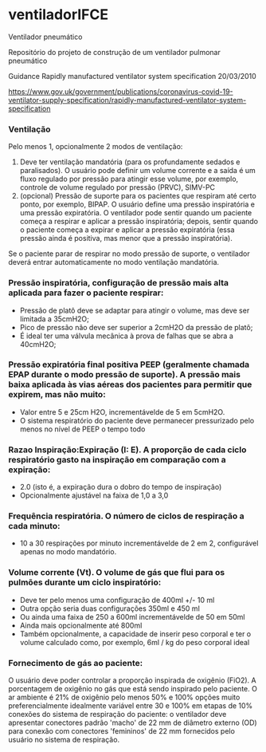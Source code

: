 # ventiladorIFCE
Ventilador pneumático

Repositório do projeto de construção de um ventilador pulmonar pneumático

Guidance
Rapidly manufactured ventilator system specification
20/03/2010

https://www.gov.uk/government/publications/coronavirus-covid-19-ventilator-supply-specification/rapidly-manufactured-ventilator-system-specification

### Ventilação
Pelo menos 1, opcionalmente 2 modos de ventilação:
1. Deve ter ventilação mandatória (para os profundamente sedados e paralisados). O usuário pode definir um volume corrente e a saída é um fluxo regulado por pressão para atingir esse volume, por exemplo, controle de volume regulado por pressão (PRVC), SIMV-PC
2. (opcional) Pressão de suporte para os pacientes que respiram até certo ponto, por exemplo, BIPAP. O usuário define uma pressão inspiratória e uma pressão expiratória. O ventilador pode sentir quando um paciente começa a respirar e aplicar a pressão inspiratória; depois, sentir quando o paciente começa a expirar e aplicar a pressão expiratória (essa pressão ainda é positiva, mas menor que a pressão inspiratória).

Se o paciente parar de respirar no modo pressão de suporte, o ventilador deverá entrar automaticamente no modo ventilação mandatória.

### Pressão inspiratória, configuração de pressão mais alta aplicada para fazer o paciente respirar:
* Pressão de platô deve se adaptar para atingir o volume, mas deve ser limitada a 35cmH2O;
* Pico de pressão não deve ser superior a 2cmH2O da pressão de platô;
* É ideal ter uma válvula mecânica à prova de falhas que se abra a 40cmH2O;

### Pressão expiratória final positiva PEEP (geralmente chamada EPAP durante o modo pressão  de suporte). A pressão mais baixa aplicada às vias aéreas dos pacientes para permitir que expirem, mas não muito:
* Valor entre 5 e 25cm H2O, incrementávelde de 5 em 5cmH2O.
* O sistema respiratório do paciente deve permanecer pressurizado pelo menos no nível de PEEP o tempo todo

### Razao Inspiração:Expiração (I: E). A proporção de cada ciclo respiratório gasto na inspiração em comparação com a expiração:
* 2.0 (isto é, a expiração dura o dobro do tempo de inspiração)
* Opcionalmente ajustável na faixa de 1,0 a 3,0

### Frequência respiratória. O número de ciclos de respiração a cada minuto:
* 10 a 30 respirações por minuto incrementávelde de 2 em 2,  configurável apenas no modo mandatório.

### Volume corrente (Vt). O volume de gás que flui para os pulmões durante um ciclo inspiratório:
* Deve ter pelo menos uma configuração de 400ml +/- 10 ml
* Outra opção seria  duas configurações 350ml e 450 ml
* Ou ainda uma faixa de 250 a 600ml incrementávelde de 50 em 50ml
* Ainda mais opcionalmente até 800ml
* Também opcionalmente, a capacidade de inserir peso corporal e ter o volume calculado como, por exemplo, 6ml / kg do peso corporal ideal

### Fornecimento de gás ao paciente:
O usuário deve poder controlar a proporção inspirada de oxigênio (FiO2). A porcentagem de oxigênio no gás que está sendo inspirado pelo paciente. O ar ambiente é 21% de oxigênio
pelo menos 50% e 100% opções
muito preferencialmente idealmente variável entre 30 e 100% em etapas de 10%
conexões do sistema de respiração do paciente: o ventilador deve apresentar conectores padrão 'macho' de 22 mm de diâmetro externo (OD) para conexão com conectores 'femininos' de 22 mm fornecidos pelo usuário no sistema de respiração.
